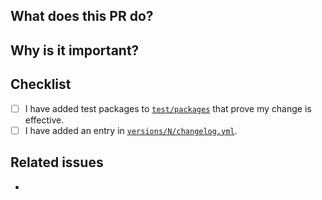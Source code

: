 ## What does this PR do?

<!-- Mandatory
Explain here WHAT changes you made in the PR.
-->

## Why is it important?

<!-- Mandatory
Explain here the WHY, or the rationale/motivation for the changes.
-->

## Checklist

<!-- Mandatory
Add a checklist of things that are required to be reviewed in order to have the PR approved

List here all the items you have verified BEFORE sending this PR. Please DO NOT remove any item, striking through those that do not apply. (Just in case, strikethrough uses two tildes. ~~Scratch this.~~)
-->

- [ ] I have added test packages to [`test/packages`](https://github.com/elastic/package-spec/tree/master/test/packages) that prove my change is effective.
- [ ] I have added an entry in [`versions/N/changelog.yml`](https://github.com/elastic/package-spec/blob/master/versions/1/changelog.yml).

## Related issues

<!-- Recommended
Link related issues below. Insert the issue link or reference after the word "Closes" if merging this should automatically close it.

- Closes #123
- Relates #123
- Requires #123
- Supersedes #123
-->
-
